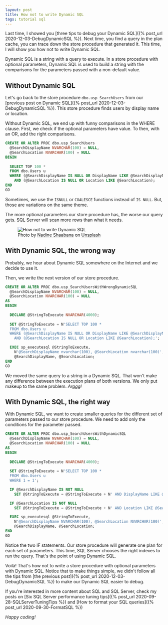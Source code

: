 ```yaml
---
layout: post
title: How not to write Dynamic SQL
tags: tutorial sql
---
```


Last time, I showed you [three tips to debug your Dynamic SQL]({% post_url 2020-12-03-DebugDynamicSQL %}). Next time, you find a query in the plan cache, you can trace down the store procedure that generated it. This time, I will show you how not to write Dynamic SQL.

Dynamic SQL is a string with a query to execute. In a store procedure with optional parameters, Dynamic SQL is used to build a string with the comparisons for the parameters passed with a non-default value.

## Without Dynamic SQL

Let's go back to the store procedure `dbo.usp_SearchUsers` from our [previous post on Dynamic SQL]({% post_url 2020-12-03-DebugDynamicSQL %}). This store procedure finds users by display name or location.

Without Dynamic SQL, we end up with funny comparisons in the WHERE clause. First, we check if the optional parameters have value. To then, with an OR, add the right comparisons.

```sql
CREATE OR ALTER PROC dbo.usp_SearchUsers
  @SearchDisplayName NVARCHAR(100) = NULL,
  @SearchLocation NVARCHAR(100) = NULL
BEGIN
    
  SELECT TOP 100 *
  FROM dbo.Users u
  WHERE (@SearchDisplayName IS NULL OR DisplayName LIKE @SearchDisplayName)
    AND (@SearchLocation IS NULL OR Location LIKE @SearchLocation);
END
GO
```

Sometimes, we use the `ISNULL` or `COALESCE` functions instead of `IS NULL`. But, those are variations on the same theme.

The more optional parameters our store procedure has, the worse our query gets. SQL Server will scan more rows than what it needs.

<figure>
<img src="https://images.unsplash.com/photo-1548630435-998a2cbbff67?crop=entropy&cs=tinysrgb&fit=crop&fm=jpg&h=400&ixid=MXwxfDB8MXxhbGx8fHx8fHx8fA&ixlib=rb-1.2.1&q=80&utm_campaign=api-credit&utm_medium=referral&utm_source=unsplash_source&w=600" alt="How not to write Dynamic SQL" />

<figcaption><span>Photo by <a href="https://unsplash.com/@nadineshaabana?utm_source=unsplash&amp;utm_medium=referral&amp;utm_content=creditCopyText">Nadine Shaabana</a> on <a href="https://unsplash.com/photos/HBABoZYH0yI?utm_source=unsplash&amp;utm_medium=referral&amp;utm_content=creditCopyText">Unsplash</a></span></figcaption>
</figure>

## With Dynamic SQL, the wrong way

Probably, we hear about Dynamic SQL somewhere on the Internet and we decide to use it.

Then, we write the next version of our store procedure.

```sql
CREATE OR ALTER PROC dbo.usp_SearchUsersWithWrongDynamicSQL
  @SearchDisplayName NVARCHAR(100) = NULL,
  @SearchLocation NVARCHAR(100) = NULL
AS
BEGIN
 
  DECLARE @StringToExecute NVARCHAR(4000);
    
  SET @StringToExecute = N'SELECT TOP 100 *
  FROM dbo.Users u
  WHERE (@SearchDisplayName IS NULL OR DisplayName LIKE @SearchDisplayName)
    AND (@SearchLocation IS NULL OR Location LIKE @SearchLocation);';

  EXEC sp_executesql @StringToExecute, 
    N'@SearchDisplayName nvarchar(100), @SearchLocation nvarchar(100)', 
    @SearchDisplayName, @SearchLocation;
END
GO
```

We moved the same query to a string in a Dynamic SQL. That won't make any difference between the execution plans of both versions. We only put makeup to the same problem. _Arggg!_

## With Dynamic SQL, the right way

With Dynamic SQL, we want to create smaller queries for the different set of parameters passed to our store procedure. We need to add only the conditions for the parameter passed.

```sql
CREATE OR ALTER PROC dbo.usp_SearchUsersWithDynamicSQL
  @SearchDisplayName NVARCHAR(100) = NULL,
  @SearchLocation NVARCHAR(100) = NULL
AS
BEGIN
 
  DECLARE @StringToExecute NVARCHAR(4000);
    
  SET @StringToExecute = N'SELECT TOP 100 *
  FROM dbo.Users u
  WHERE 1 = 1';

  IF @SearchDisplayName IS NOT NULL
    SET @StringToExecute = @StringToExecute + N' AND DisplayName LIKE @SearchDisplayName ';

  IF @SearchLocation IS NOT NULL
    SET @StringToExecute = @StringToExecute + N' AND Location LIKE @SearchLocation ';

  EXEC sp_executesql @StringToExecute, 
    N'@SearchDisplayName NVARCHAR(100), @SearchLocation NVARCHAR(100)', 
    @SearchDisplayName, @SearchLocation;
END
GO
```

Notice the two IF statements. Our store procedure will generate one plan for each set of parameters. This time, SQL Server chooses the right indexes to run the query. That's the point of using Dynamic SQL.

Voilà! That's how not to write a store procedure with optional parameters with Dynamic SQL. Notice that to make things simple, we didn't follow all the tips from [the previous post]({% post_url 2020-12-03-DebugDynamicSQL %}) to make our Dynamic SQL easier to debug.

If you're interested in more content about SQL and SQL Server, check my posts on [Six SQL Server performance tuning tips]({% post_url 2020-09-28-SQLServerTuningTips %}) and [How to format your SQL queries]({% post_url 2020-09-30-FormatSQL %})

_Happy coding!_
